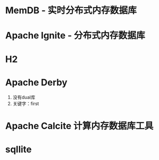 # MemDB - 实时分布式内存数据库
# Apache Ignite - 分布式内存数据库
# H2
# Apache Derby 
1. 没有dual库
2. 关键字：first

# Apache Calcite 计算内存数据库工具
# sqllite